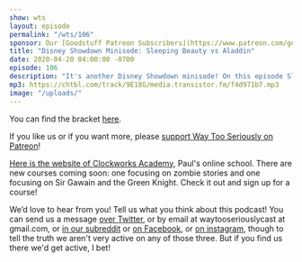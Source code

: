 ```yaml
---
show: wts
layout: episode
permalink: "/wts/106"
sponsor: Our [Goodstuff Patreon Subscribers](https://www.patreon.com/goodstuff "Goodstuff on Patreon") and listeners just like you! Support your favorite podcasts directly to get exclusive unedited episodes and more.
title: "Disney Showdown Minisode: Sleeping Beauty vs Aladdin"
date: 2020-04-20 04:00:00 -0700
episode: 106
description: "It's another Disney Showdown minisode! On this episode Sleeping Beauty goes toe to toe with Aladdin. Which will come out victorious? Listen to see!"
mp3: https://chtbl.com/track/9E18G/media.transistor.fm/f4d971b7.mp3
image: "/uploads/"
---
```


You can find the bracket <a href="https://drive.google.com/open?id=15h4mTRg4UiRhs6vcK9kPEnyt0maTp_a7">here</a>.

If you like us or if you want more, please <a href="https://www.patreon.com/clockworkscast">support Way Too Seriously on Patreon</a>!

<a href="https://clockworksacademy.com/">Here is the website of Clockworks Academy</a>, Paul's online school. There are new courses coming soon: one focusing on zombie stories and one focusing on Sir Gawain and the Green Knight. Check it out and sign up for a course!

We’d love to hear from you! Tell us what you think about this podcast! You can send us a message <a href="http://www.twitter.com/wtscast">over Twitter</a>, or by email at waytooseriouslycast at gmail.com, or <a href="https://www.reddit.com/r/Goodstuff_fm/">in our subreddit</a> or <a href="http://www.facebook.com/wtscast">on Facebook</a>, or <a href="https://www.instagram.com/waytooseriously/">on instagram</a>, though to tell the truth we aren't very active on any of those three. But if you find us there we'd get active, I bet!